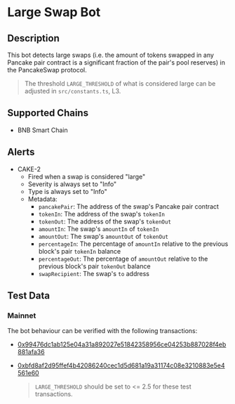 # Large Swap Bot

## Description

This bot detects large swaps (i.e. the amount of tokens swapped in any Pancake pair contract is a significant fraction of the
pair's pool reserves) in the PancakeSwap protocol.

> The threshold `LARGE_THRESHOLD` of what is considered large can be adjusted in `src/constants.ts`, L3.

## Supported Chains

- BNB Smart Chain

## Alerts

- CAKE-2
  - Fired when a swap is considered "large"
  - Severity is always set to "Info"
  - Type is always set to "Info"
  - Metadata:
    - `pancakePair`: The address of the swap's Pancake pair contract
    - `tokenIn`: The address of the swap's `tokenIn`
    - `tokenOut`: The address of the swap's `tokenOut`
    - `amountIn`: The swap's `amountIn` of `tokenIn`
    - `amountOut`: The swap's `amountOut` of `tokenOut`
    - `percentageIn`: The percentage of `amountIn` relative to the previous block's pair `tokenIn` balance
    - `percentageOut`: The percentage of `amountOut` relative to the previous block's pair `tokenOut` balance
    - `swapRecipient`: The swap's `to` address

## Test Data

### Mainnet

The bot behaviour can be verified with the following transactions:

- [0x99476dc1ab125e04a31a892027e51842358956ce04253b887028f4eb881afa36](https://bscscan.com/tx/0x99476dc1ab125e04a31a892027e51842358956ce04253b887028f4eb881afa36)

- [0xbfd8af2d95ffef4b42086240cec1d5d681a19a31174c08e3210883e5e4561e60](https://bscscan.com/tx/0xbfd8af2d95ffef4b42086240cec1d5d681a19a31174c08e3210883e5e4561e60)

  > `LARGE_THRESHOLD` should be set to <= 2.5 for these test transactions.

